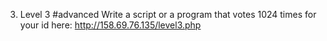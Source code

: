 3. Level 3 #advanced
Write a script or a program that votes 1024 times for your id here: http://158.69.76.135/level3.php